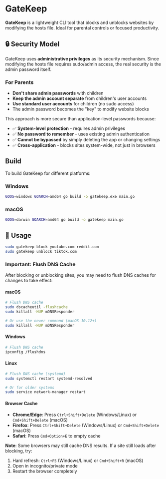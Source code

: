 # GateKeep

**GateKeep** is a lightweight CLI tool that blocks and unblocks websites by modifying the hosts file. Ideal for parental controls or focused productivity.

## 🔒 Security Model

GateKeep uses **administrative privileges** as its security mechanism. Since modifying the hosts file requires sudo/admin access, the real security is the admin password itself.

### For Parents
- **Don't share admin passwords** with children
- **Keep the admin account separate** from children's user accounts
- **Use standard user accounts** for children (no sudo access)
- The admin password becomes the "key" to modify website blocks

This approach is more secure than application-level passwords because:
- ✅ **System-level protection** - requires admin privileges
- ✅ **No password to remember** - uses existing admin authentication
- ✅ **Cannot be bypassed** by simply deleting the app or changing settings
- ✅ **Cross-application** - blocks sites system-wide, not just in browsers

## Build

To build GateKeep for different platforms:

### Windows
```bash
GOOS=windows GOARCH=amd64 go build -o gatekeep.exe main.go
```

### macOS
```bash
GOOS=darwin GOARCH=amd64 go build -o gatekeep main.go
```
## 🔧 Usage

```bash
sudo gatekeep block youtube.com reddit.com
sudo gatekeep unblock tiktok.com
```

### Important: Flush DNS Cache

After blocking or unblocking sites, you may need to flush DNS caches for changes to take effect:

#### macOS
```bash
# Flush DNS cache
sudo dscacheutil -flushcache
sudo killall -HUP mDNSResponder

# Or use the newer command (macOS 10.12+)
sudo killall -HUP mDNSResponder
```

#### Windows
```bash
# Flush DNS cache
ipconfig /flushdns
```

#### Linux
```bash
# Flush DNS cache (systemd)
sudo systemctl restart systemd-resolved

# Or for older systems
sudo service network-manager restart
```

#### Browser Cache
- **Chrome/Edge**: Press `Ctrl+Shift+Delete` (Windows/Linux) or `Cmd+Shift+Delete` (macOS)
- **Firefox**: Press `Ctrl+Shift+Delete` (Windows/Linux) or `Cmd+Shift+Delete` (macOS)
- **Safari**: Press `Cmd+Option+E` to empty cache

**Note**: Some browsers may still cache DNS results. If a site still loads after blocking, try:
1. Hard refresh: `Ctrl+F5` (Windows/Linux) or `Cmd+Shift+R` (macOS)
2. Open in incognito/private mode
3. Restart the browser completely